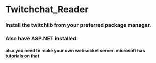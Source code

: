 # Twitchchat_Reader

### Install the twitchlib from your preferred package manager.
### Also have ASP.NET installed.


#### also you need to make your own websocket server. microsoft has tutorials on that
